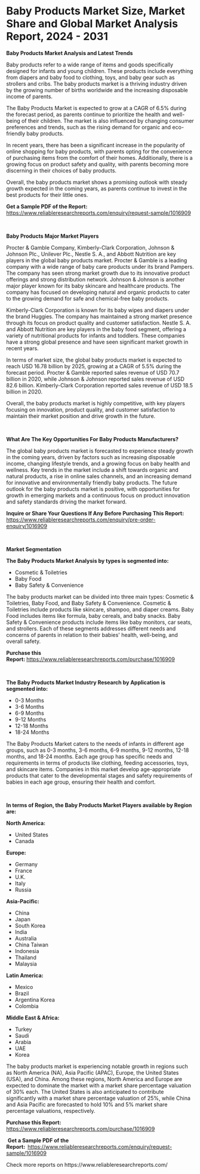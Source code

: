 <p><h1>Baby Products Market Size, Market Share and Global Market Analysis Report, 2024 - 2031</h1></p><p><strong>Baby Products Market Analysis and Latest Trends</strong></p>
<p><p>Baby products refer to a wide range of items and goods specifically designed for infants and young children. These products include everything from diapers and baby food to clothing, toys, and baby gear such as strollers and cribs. The baby products market is a thriving industry driven by the growing number of births worldwide and the increasing disposable income of parents.</p><p>The Baby Products Market is expected to grow at a CAGR of 6.5% during the forecast period, as parents continue to prioritize the health and well-being of their children. The market is also influenced by changing consumer preferences and trends, such as the rising demand for organic and eco-friendly baby products.</p><p>In recent years, there has been a significant increase in the popularity of online shopping for baby products, with parents opting for the convenience of purchasing items from the comfort of their homes. Additionally, there is a growing focus on product safety and quality, with parents becoming more discerning in their choices of baby products.</p><p>Overall, the baby products market shows a promising outlook with steady growth expected in the coming years, as parents continue to invest in the best products for their little ones.</p></p>
<p><strong>Get a Sample PDF of the Report:&nbsp;</strong> <a href="https://www.reliableresearchreports.com/enquiry/request-sample/1016909">https://www.reliableresearchreports.com/enquiry/request-sample/1016909</a></p>
<p>&nbsp;</p>
<p><strong>Baby Products Major Market Players</strong></p>
<p><p>Procter & Gamble Company, Kimberly-Clark Corporation, Johnson & Johnson Plc., Unilever Plc., Nestle S. A., and Abbott Nutrition are key players in the global baby products market. Procter & Gamble is a leading company with a wide range of baby care products under its brand Pampers. The company has seen strong market growth due to its innovative product offerings and strong distribution network. Johnson & Johnson is another major player known for its baby skincare and healthcare products. The company has focused on developing natural and organic products to cater to the growing demand for safe and chemical-free baby products.</p><p>Kimberly-Clark Corporation is known for its baby wipes and diapers under the brand Huggies. The company has maintained a strong market presence through its focus on product quality and customer satisfaction. Nestle S. A. and Abbott Nutrition are key players in the baby food segment, offering a variety of nutritional products for infants and toddlers. These companies have a strong global presence and have seen significant market growth in recent years.</p><p>In terms of market size, the global baby products market is expected to reach USD 16.78 billion by 2025, growing at a CAGR of 5.5% during the forecast period. Procter & Gamble reported sales revenue of USD 70.7 billion in 2020, while Johnson & Johnson reported sales revenue of USD 82.6 billion. Kimberly-Clark Corporation reported sales revenue of USD 18.5 billion in 2020.</p><p>Overall, the baby products market is highly competitive, with key players focusing on innovation, product quality, and customer satisfaction to maintain their market position and drive growth in the future.</p></p>
<p>&nbsp;</p>
<p><strong>What Are The Key Opportunities For Baby Products Manufacturers?</strong></p>
<p><p>The global baby products market is forecasted to experience steady growth in the coming years, driven by factors such as increasing disposable income, changing lifestyle trends, and a growing focus on baby health and wellness. Key trends in the market include a shift towards organic and natural products, a rise in online sales channels, and an increasing demand for innovative and environmentally friendly baby products. The future outlook for the baby products market is positive, with opportunities for growth in emerging markets and a continuous focus on product innovation and safety standards driving the market forward.</p></p>
<p><strong>Inquire or Share Your Questions If Any Before Purchasing This Report:</strong> <a href="https://www.reliableresearchreports.com/enquiry/pre-order-enquiry/1016909">https://www.reliableresearchreports.com/enquiry/pre-order-enquiry/1016909</a></p>
<p>&nbsp;</p>
<p><strong>Market Segmentation</strong></p>
<p><strong>The Baby Products Market Analysis by types is segmented into:</strong></p>
<p><ul><li>Cosmetic & Toiletries</li><li>Baby Food</li><li>Baby Safety & Convenience</li></ul></p>
<p><p>The baby products market can be divided into three main types: Cosmetic & Toiletries, Baby Food, and Baby Safety & Convenience. Cosmetic & Toiletries include products like skincare, shampoo, and diaper creams. Baby Food includes items like formula, baby cereals, and baby snacks. Baby Safety & Convenience products include items like baby monitors, car seats, and strollers. Each of these segments addresses different needs and concerns of parents in relation to their babies' health, well-being, and overall safety.</p></p>
<p><strong>Purchase this Report:&nbsp;</strong><a href="https://www.reliableresearchreports.com/purchase/1016909">https://www.reliableresearchreports.com/purchase/1016909</a></p>
<p>&nbsp;</p>
<p><strong>The Baby Products Market Industry Research by Application is segmented into:</strong></p>
<p><ul><li>0-3 Months</li><li>3-6 Months</li><li>6-9 Months</li><li>9-12 Months</li><li>12-18 Months</li><li>18-24 Months</li></ul></p>
<p><p>The Baby Products Market caters to the needs of infants in different age groups, such as 0-3 months, 3-6 months, 6-9 months, 9-12 months, 12-18 months, and 18-24 months. Each age group has specific needs and requirements in terms of products like clothing, feeding accessories, toys, and skincare items. Companies in this market develop age-appropriate products that cater to the developmental stages and safety requirements of babies in each age group, ensuring their health and comfort.</p></p>
<p>&nbsp;</p>
<p><strong>In terms of Region, the Baby Products Market Players available by Region are:</strong></p>
<p>
    <p> <strong> North America: </strong>
        <ul>
            <li>United States</li>
            <li>Canada</li>
        </ul>
        </p> 
    <p> <strong> Europe: </strong>
        <ul>
            <li>Germany</li>
            <li>France</li>
            <li>U.K.</li>
            <li>Italy</li>
            <li>Russia</li>
        </ul>
        </p> 
    <p> <strong> Asia-Pacific: </strong>
        <ul>
            <li>China</li>
            <li>Japan</li>
            <li>South Korea</li>
            <li>India</li>
            <li>Australia</li>
            <li>China Taiwan</li>
            <li>Indonesia</li>
            <li>Thailand</li>
            <li>Malaysia</li>
        </ul>
        </p> 
    <p> <strong> Latin America: </strong>
        <ul>
            <li>Mexico</li>
            <li>Brazil</li>
            <li>Argentina Korea</li>
            <li>Colombia</li>
        </ul>
        </p> 
    <p> <strong> Middle East & Africa: </strong>
        <ul>
            <li>Turkey</li>
            <li>Saudi</li>
            <li>Arabia</li>
            <li>UAE</li>
            <li>Korea</li>
        </ul>
    </p>
    </p>
<p><p>The baby products market is experiencing notable growth in regions such as North America (NA), Asia Pacific (APAC), Europe, the United States (USA), and China. Among these regions, North America and Europe are expected to dominate the market with a market share percentage valuation of 30% each. The United States is also anticipated to contribute significantly with a market share percentage valuation of 25%, while China and Asia Pacific are forecasted to hold 10% and 5% market share percentage valuations, respectively.</p></p>
<p><strong>Purchase this Report: </strong><a href="https://www.reliableresearchreports.com/purchase/1016909">https://www.reliableresearchreports.com/purchase/1016909</a></p>
<p>&nbsp;<strong>Get a Sample PDF of the Report:&nbsp;&nbsp;</strong><a href="https://www.reliableresearchreports.com/enquiry/request-sample/1016909">https://www.reliableresearchreports.com/enquiry/request-sample/1016909</a></p>
<p><strong></strong></p>
<p>Check more reports on https://www.reliableresearchreports.com/</p>